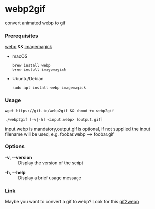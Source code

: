 # webp2gif
convert animated webp to gif

### Prerequisites

[webp](https://developers.google.com/speed/webp/download) && [imagemagick](https://imagemagick.org/script/download.php)

- macOS

   ```
   brew install webp
   brew install imagemagick
   ```

- Ubuntu/Debian

  ```
  sudo apt install webp imagemagick
  ```

### Usage

```shell
wget https://git.io/webp2gif && chmod +x webp2gif

./webp2gif [-v|-h] <input.webp> [output.gif]
```

input.webp is mandatory,output.gif is optional, if not supplied the input filename will be used, e.g. foobar.webp --> foobar.gif

### Options

**-v, --version**  
&emsp;&emsp;&emsp;Display the version of the script

**-h, --help**  
&emsp;&emsp;&emsp;Display a brief usage message

### Link
Maybe you want to convert a gif to webp?
Look for this [gif2webp](https://developers.google.com/speed/webp/docs/gif2webp)
